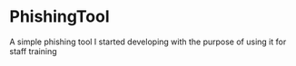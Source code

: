 # PhishingTool
A simple phishing tool I started developing with the purpose of using it for staff training

